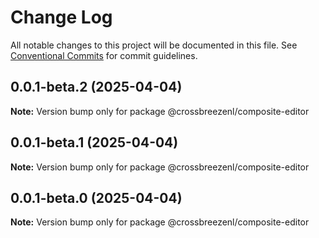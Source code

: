 # Change Log

All notable changes to this project will be documented in this file.
See [Conventional Commits](https://conventionalcommits.org) for commit guidelines.

## 0.0.1-beta.2 (2025-04-04)

**Note:** Version bump only for package @crossbreezenl/composite-editor

## 0.0.1-beta.1 (2025-04-04)

**Note:** Version bump only for package @crossbreezenl/composite-editor

## 0.0.1-beta.0 (2025-04-04)

**Note:** Version bump only for package @crossbreezenl/composite-editor
